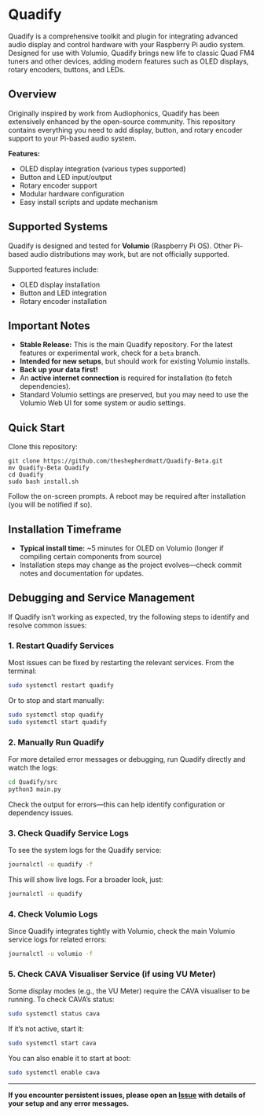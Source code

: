 # Quadify

Quadify is a comprehensive toolkit and plugin for integrating advanced audio display and control hardware with your Raspberry Pi audio system. Designed for use with Volumio, Quadify brings new life to classic Quad FM4 tuners and other devices, adding modern features such as OLED displays, rotary encoders, buttons, and LEDs.

## Overview

Originally inspired by work from Audiophonics, Quadify has been extensively enhanced by the open-source community.
This repository contains everything you need to add display, button, and rotary encoder support to your Pi-based audio system.

**Features:**

* OLED display integration (various types supported)
* Button and LED input/output
* Rotary encoder support
* Modular hardware configuration
* Easy install scripts and update mechanism

## Supported Systems

Quadify is designed and tested for **Volumio** (Raspberry Pi OS).
Other Pi-based audio distributions may work, but are not officially supported.

Supported features include:

* OLED display installation
* Button and LED integration
* Rotary encoder installation

## Important Notes

* **Stable Release:** This is the main Quadify repository. For the latest features or experimental work, check for a `beta` branch.
* **Intended for new setups**, but should work for existing Volumio installs.
* **Back up your data first!**
* An **active internet connection** is required for installation (to fetch dependencies).
* Standard Volumio settings are preserved, but you may need to use the Volumio Web UI for some system or audio settings.

## Quick Start

Clone this repository:

```
git clone https://github.com/theshepherdmatt/Quadify-Beta.git
mv Quadify-Beta Quadify
cd Quadify
sudo bash install.sh

```

Follow the on-screen prompts. A reboot may be required after installation (you will be notified if so).

## Installation Timeframe

* **Typical install time:** \~5 minutes for OLED on Volumio
  (longer if compiling certain components from source)
* Installation steps may change as the project evolves—check commit notes and documentation for updates.


## Debugging and Service Management

If Quadify isn’t working as expected, try the following steps to identify and resolve common issues:

### 1. Restart Quadify Services

Most issues can be fixed by restarting the relevant services. From the terminal:

```bash
sudo systemctl restart quadify
```

Or to stop and start manually:

```bash
sudo systemctl stop quadify
sudo systemctl start quadify
```

### 2. Manually Run Quadify

For more detailed error messages or debugging, run Quadify directly and watch the logs:

```bash
cd Quadify/src
python3 main.py
```

Check the output for errors—this can help identify configuration or dependency issues.

### 3. Check Quadify Service Logs

To see the system logs for the Quadify service:

```bash
journalctl -u quadify -f
```

This will show live logs. For a broader look, just:

```bash
journalctl -u quadify
```

### 4. Check Volumio Logs

Since Quadify integrates tightly with Volumio, check the main Volumio service logs for related errors:

```bash
journalctl -u volumio -f
```

### 5. Check CAVA Visualiser Service (if using VU Meter)

Some display modes (e.g., the VU Meter) require the CAVA visualiser to be running. To check CAVA’s status:

```bash
sudo systemctl status cava
```

If it’s not active, start it:

```bash
sudo systemctl start cava
```

You can also enable it to start at boot:

```bash
sudo systemctl enable cava
```

---

**If you encounter persistent issues, please open an [Issue](https://github.com/theshepherdmatt/Quadify/issues) with details of your setup and any error messages.**
